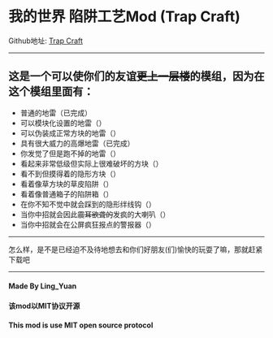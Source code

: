 # 我的世界 陷阱工艺Mod (Trap Craft)

Github地址: [Trap Craft](https://github.com/LingYuan233/TrapCraft)

---
这是一个可以使你们的友谊~~更上一层楼~~的模组，因为在这个模组里面有：
-

* 普通的地雷（已完成）
* 可以模块化设置的地雷（）
* 可以伪装成正常方块的地雷（）
* 具有很大威力的高爆地雷（已完成）
* 你发觉了但是跑不掉的地雷（）
* 看起来非常低级但实际上很难破坏的方块（） 
* 看不到但摸得着的隐形方块（）
* 看着像草方块的草皮陷阱（）
* 看着像普通箱子的陷阱箱（）
* 在你不知不觉中就会踩到的隐形绊线钩（）
* 当你中招就会因此~~震耳欲聋的~~发疯的大喇叭（）
* 当你中招就会在公屏疯狂报点的警报器（）
---

怎么样，是不是已经迫不及待地想去和你们好朋友(们)愉快的玩耍了嘛，那就赶紧下载吧

---
#### Made By Ling_Yuan 
#### 该mod以MIT协议开源
#### This mod is use MIT open source protocol